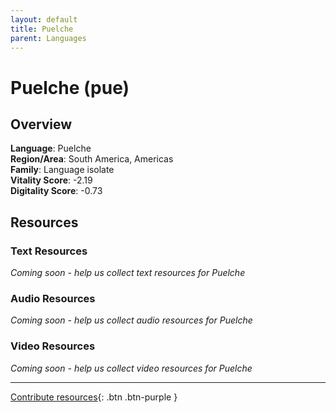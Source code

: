 ```yaml
---
layout: default
title: Puelche
parent: Languages
---
```


# Puelche (pue)

## Overview

**Language**: Puelche  
**Region/Area**: South America, Americas  
**Family**: Language isolate  
**Vitality Score**: -2.19  
**Digitality Score**: -0.73  

## Resources

### Text Resources
*Coming soon - help us collect text resources for Puelche*

### Audio Resources
*Coming soon - help us collect audio resources for Puelche*

### Video Resources
*Coming soon - help us collect video resources for Puelche*

---

[Contribute resources](https://fairtrain.github.io/){: .btn .btn-purple }
